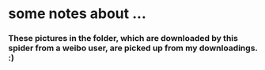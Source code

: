 # some notes about ...

### These pictures in the folder, which are downloaded by this spider from a weibo user, are picked up from my downloadings. :)
